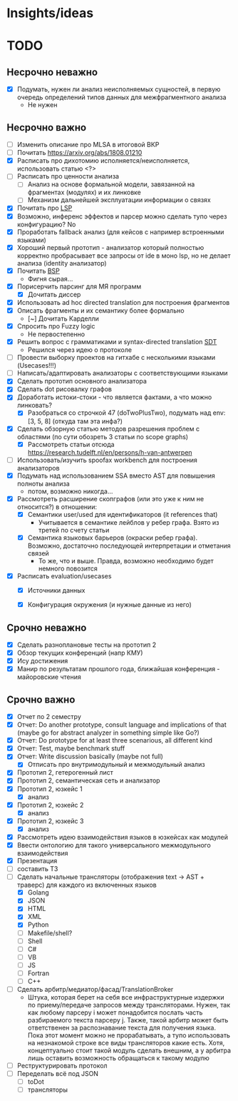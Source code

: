 
# Insights/ideas



# TODO

## Несрочно неважно

- [x] Подумать, нужен ли анализ неисполняемых сущностей, в первую очередь определений типов данных для межфрагментного анализа
    * Не нужен

## Несрочно важно

- [ ] Изменить описание про MLSA в итоговой ВКР
- [ ] Почитать https://arxiv.org/abs/1808.01210
- [x] Расписать про дихотомию исполняется/неисполняется, использовать статью <?>
- [ ] Расписать про ценности анализа
    - [ ] Анализ на основе формальной модели, завязанной на фрагментах (модулях) и их линковке
    - [ ] Механизм дальнейшей эксплуатации информации о связях
- [x] Почитать про [LSP](https://microsoft.github.io/language-server-protocol/)
- [x] Возможно, инференс эффектов и парсер можно сделать тупо через конфигурацию? No
- [x] Проработать fallback анализ (для кейсов с например встроенными языками)
- [x] Хороший первый прототип - анализатор который полностью корректно пробрасывает все запросы от ide в моно lsp, но не делает анализа (identity анализатор) 
- [x] Почитать [BSP](https://build-server-protocol.github.io/)
    - Фигня сырая...
- [x] Порисерчить парсинг для МЯ программ
    - [x] Дочитать диссер
- [x] Использовать ad hoc directed translation для построения фрагментов
- [x] Описать фрагменты и их семантику более формально
    - [~] Дочитать Карделли
- [x] Спросить про Fuzzy logic
    - Не первостепенно
- [x] Решить вопрос с грамматиками и syntax-directed translation [SDT](http://www.cse.iitm.ac.in/~krishna/cs3300/lecture4.pdf)
    - Решился через идею о протоколе
- [ ] Провести выборку проектов на гитхабе с несколькими языками (Usecases!!!)
- [ ] Написать/адаптировать анализаторы с соответствующими языками
- [x] Сделать прототип основного анализатора
- [x] Сделать dot рисовалку графов
- [x] Доработать истоки-стоки - что является фактами, а что можно линковать?
    - [x] Разобраться со строчкой 47 (doTwoPlusTwo), подумать над env: [3, 5, 8] (откуда там эта инфа?)
- [x] Сделать обзорную статью методов разрешения проблем с областями (по сути обозреть 3 статьи по scope graphs)
    - [x] Рассмотреть статьи отсюда https://research.tudelft.nl/en/persons/h-van-antwerpen
- [ ] Использовать/изучить spoofax workbench для построения анализаторов
- [x] Подумать над использованием SSA вместо AST для повышения полноты анализа
    - потом, возможно никогда...
- [x] Рассмотреть расширение скопграфов (или это уже к ним не относится?) в отношении:
    - [x] Семантики user/used для идентификаторов (it references that)
        * Учитывается в семантике лейблов у ребер графа. Взято из третей по счету статьи
    - [x] Семантика языковых барьеров (окраски ребер графа). Возможно, достаточно последующей интерпретации и отметания связей
        * То же, что и выше. Правда, возможно необходимо будет немного повозится
- [x] Расписать evaluation/usecases
    - [x] Источники данных
    - [x] Конфигурация окружения (и нужные данные из него)


## Срочно неважно
  
- [x] Сделать разноплановые тесты на прототип 2
- [x] Обзор текущих конференций (напр КМУ)
- [x] Ису достижения
- [x] Манир по результатам прошлого года, ближайшая конференция - майоровские чтения

## Срочно важно

- [x] Отчет по 2 семестру
- [x] Отчет: Do another prototype, consult language and implications of that (maybe go for abstract analyzer in something simple like Go?)
- [x] Отчет: Do prototype for at least three scenarious, all different kind
- [x] Отчет: Test, maybe benchmark stuff
- [x] Отчет: Write discussion basically (maybe not full)
    - [x] Отписать про внутримодульный и межмодульный анализ
- [x] Прототип 2, гетерогенный лист
- [x] Прототип 2, семантическая сеть и анализатор
- [x] Прототип 2, юзкейс 1
    - [x] анализ
- [x] Прототип 2, юзкейс 2
    - [x] анализ
- [x] Прототип 2, юзкейс 3
    - [x] анализ
- [x] Рассмотреть идею взаимодействия языков в юзкейсах как модулей
- [x] Ввести онтологию для такого универсального межмодульного взаимодействия
- [x] Презентация
- [ ] составить ТЗ
- [ ] Сделать начальные трансляторы (отображения text -> AST + траверс) для каждого из включенных языков
    * [X] Golang
    * [x] JSON
    * [x] HTML
    * [x] XML
    * [x] Python
    * [ ] Makefile/shell?
    * [ ] Shell
    * [ ] C#
    * [ ] VB
    * [ ] JS
    * [ ] Fortran
    * [ ] C++
- [ ] Сделать арбитр/медиатор/фасад/TranslationBroker
    * Штука, которая берет на себя все инфраструктурные издержки по приему/передаче запросов между трансляторами.
    Нужен, так как любому парсеру i может понадобится послать часть разбираемого текста парсеру j.
    Также, такой арбитр может быть ответственен за распознавание текста для получения языка. Пока этот момент
    можно не прорабатывать, а тупо использовать на незнакомой строке все виды трансляторов какие есть. Хотя, концептуально
    стоит такой модуль сделать внешним, а у арбитра лишь оставить возможность обращаться к такому модулю
- [ ] Реструктурировать протокол
- [ ] Переделать всё под JSON
    - [ ] toDot
    - [ ] трансляторы